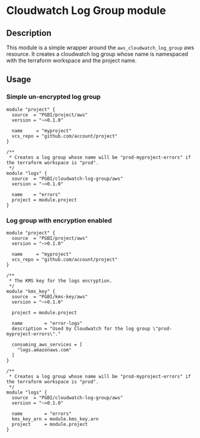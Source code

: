 # Cloudwatch Log Group module

## Description

This module is a simple wrapper around the `aws_cloudwatch_log_group` aws resource. It creates a cloudwatch log group
whose name is namespaced with the terraform workspace and the project name.

## Usage

### Simple un-encrypted log group

```hcl
module "project" {
  source  = "PGBI/project/aws"
  version = "~>0.1.0"

  name     = "myproject"
  vcs_repo = "github.com/account/project"
}

/**
 * Creates a log group whose name will be "prod-myproject-errors" if the terraform workspace is "prod".
 */
module "logs" {
  source  = "PGBI/cloudwatch-log-group/aws"
  version = "~>0.1.0"

  name    = "errors"
  project = module.project
}
```

### Log group with encryption enabled

```hcl
module "project" {
  source  = "PGBI/project/aws"
  version = "~>0.1.0"

  name     = "myproject"
  vcs_repo = "github.com/account/project"
}

/**
 * The KMS key for the logs encryption.
 */
module "kms_key" {
  source  = "PGBI/kms-key/aws"
  version = "~>0.1.0"

  project = module.project

  name        = "error-logs"
  description = "Used by Cloudwatch for the log group \"prod-myproject-errors\"."

  consuming_aws_services = [
    "logs.amazonaws.com"
  ]
}

/**
 * Creates a log group whose name will be "prod-myproject-errors" if the terraform workspace is "prod".
 */
module "logs" {
  source  = "PGBI/cloudwatch-log-group/aws"
  version = "~>0.1.0"

  name        = "errors"
  kms_key_arn = module.kms_key.arn
  project     = module.project
}
```

